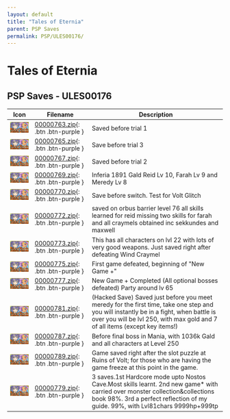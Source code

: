 ```yaml
---
layout: default
title: "Tales of Eternia"
parent: PSP Saves
permalink: PSP/ULES00176/
---
```

# Tales of Eternia

## PSP Saves - ULES00176

| Icon | Filename | Description |
|------|----------|-------------|
| ![Tales of Eternia](ICON0.PNG) | [00000763.zip](00000763.zip){: .btn .btn-purple } | Saved before trial 1 |
| ![Tales of Eternia](ICON0.PNG) | [00000765.zip](00000765.zip){: .btn .btn-purple } | Save before trial 3 |
| ![Tales of Eternia](ICON0.PNG) | [00000767.zip](00000767.zip){: .btn .btn-purple } | Saved before trial 2 |
| ![Tales of Eternia](ICON0.PNG) | [00000769.zip](00000769.zip){: .btn .btn-purple } | Inferia 1891 Gald Reid Lv 10, Farah Lv 9 and Meredy Lv 8 |
| ![Tales of Eternia](ICON0.PNG) | [00000770.zip](00000770.zip){: .btn .btn-purple } | Save before switch. Test for Volt Glitch |
| ![Tales of Eternia](ICON0.PNG) | [00000772.zip](00000772.zip){: .btn .btn-purple } | saved on orbus barrier level 76 all skills learned for reid missing two skills for farah and all craymels obtained inc sekkundes and maxwell |
| ![Tales of Eternia](ICON0.PNG) | [00000773.zip](00000773.zip){: .btn .btn-purple } | This has all characters on lvl 22 with lots of very good weapons. Just saved right after defeating Wind Craymel |
| ![Tales of Eternia](ICON0.PNG) | [00000775.zip](00000775.zip){: .btn .btn-purple } | First game defeated, beginning of "New Game +" |
| ![Tales of Eternia](ICON0.PNG) | [00000777.zip](00000777.zip){: .btn .btn-purple } | New Game + Completed (All optional bosses defeated) Party around lv 65 |
| ![Tales of Eternia](ICON0.PNG) | [00000781.zip](00000781.zip){: .btn .btn-purple } | (Hacked Save) Saved just before you meet meredy for the first time, take one step and you will instantly be in a fight, when battle is over you will be lvl 250, with max gold and 7 of all items (except key items!) |
| ![Tales of Eternia](ICON0.PNG) | [00000787.zip](00000787.zip){: .btn .btn-purple } | Before final boss in Mania, with 1036k Gald and all characters at Level 250 |
| ![Tales of Eternia](ICON0.PNG) | [00000789.zip](00000789.zip){: .btn .btn-purple } | Game saved right after the slot puzzle at Ruins of Volt; for those who are having the game freeze at this point in the game. |
| ![Tales of Eternia](ICON0.PNG) | [00000779.zip](00000779.zip){: .btn .btn-purple } | 3 saves.1st Hardcore mode upto Nostos Cave.Most skills learnt. 2nd new game* with carried over monster collection&collections book 98%. 3rd a perfect reflection of my guide. 99%, with Lvl81chars 9999hp+999tp |
